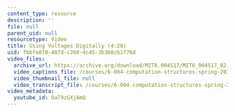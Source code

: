 ```yaml
---
content_type: resource
description: ''
file: null
parent_uid: null
resourcetype: Video
title: Using Voltages Digitally (4:28)
uid: fbbfe878-407d-c260-4c45-3b368cb1f76d
video_files:
  archive_url: https://archive.org/download/MIT6.004S17/MIT6_004S17_02-02-03_300k.mp4
  video_captions_file: /courses/6-004-computation-structures-spring-2017/546ed76694eb5a2cbe00f54a2db20c66_OaT9zGXjAmQ.vtt
  video_thumbnail_file: null
  video_transcript_file: /courses/6-004-computation-structures-spring-2017/0c243c9156160aa6b0652170a4b1b63a_OaT9zGXjAmQ.pdf
video_metadata:
  youtube_id: OaT9zGXjAmQ
---
```

